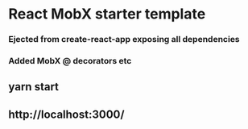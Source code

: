 # React MobX starter template
### Ejected from create-react-app exposing all dependencies
### Added MobX @ decorators etc

## yarn start
## http://localhost:3000/


